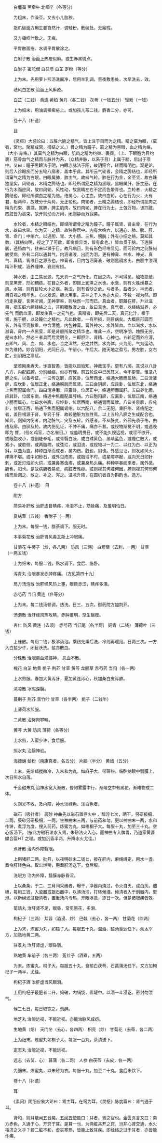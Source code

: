 <!-- { "loadSidebar": true } -->
　　白僵蚕 黑牵牛 北细辛（各等分）

　　为粗末，作澡豆。又去小儿胎秽。

　　指爪破面方用生姜自然汁，调轻粉。敷破处。无瘢瑕。

　　又方橄榄汁敷之。无痕。

　　平胃散面疮。水调平胃散涂之。

　　白附子散 治面上热疮似癣。或生赤黑斑点。

　　白附子 密陀僧 白茯苓 白芷 定粉（等分）

　　上为末。先用萝卜煎汤洗面净，后用羊乳调。至夜敷患处，次早洗去，效。

　　祛风白芷散 治面上风癣疮。

　　白芷（三钱） 黄连 黄柏 黄丹（各二钱） 茯苓（一钱五分） 轻粉（一钱）

　　上为细末，用油调搽癣疮上。或加孩儿茶二钱，麝香二分，亦可。

　　卷十八（补遗）

　　目

　　《灵枢》大惑论曰：五脏六腑之精气，皆上注于目而为之精。精之窠为眼，（窠者，窝也。聚精成窝，搏结之义。）骨之精为瞳子，筋之精为黑眼，血之精为络，（大小 赤络。）其窠气之精为白眼，肌肉之精为约束、裹撷，（上、下眼胞为目约裹）筋骨血气之精而与脉并为系，（众精并脉，以系于目）上属于脑，后出于项中。又曰：瞳子黑眼法于阴，白眼赤脉法于阳，故阴阳合，转而精明也。观是论，则后人诊眼疾而分五轮八廓者，盖本乎此。其所云气轮者，金精之腾结也，即经所谓窠气之精为白眼。白眼属肺，肺主气，故曰气轮。肺在行为金，金至坚，故白珠独坚实。风轮者，木精之腾结也，即经所谓筋之精为黑眼。黑眼属肝，肝主筋，在行为木而应风，故曰风轮。风性动，故黑睛左右不定而色带青也。血轮者，火精之腾结也，即经所谓血之精为络。络属心，心主血，故曰血轮。心在行为火，火有君、相两种，故岐分于两角，无正轮也。肉轮者，土精之腾结也，即经所谓肌肉之精为约束、裹撷。属脾，脾主肌肉，故曰肉轮。脾在行为土，土包万物，该四脏。四脏皆为裹束，故开则动而万用，闭则静而万寂矣。

　　水轮者，水精之腾结也，即经所谓骨之精为瞳子。瞳子属肾，肾主骨，在行为水，故曰水轮。水为天一之精，故独得居中。内有大络六，以通心、肺、脾、肝、肾、命门；中络六，以通胆、胃、大小肠、三焦、膀胱；外有小细之络，莫知其数。（其络向明，视之了了可数，即禽兽异类，皆有此也。）皆血贯于脑，下连脏腑，通畅血气，往来以滋于目。故凡病目，则有形色经络显见，而可验内之何脏何腑受病。外有二窍以通其气，内涵诸液，出而为泪。更有神膏、神水、神光、真气、真精，皆滋目之源液也。神膏者，目内包涵膏液，破则黑稠水出，由胆中渗润精汁积成，涵养瞳神，衰则有损。

　　神水者，由三焦发源，先天真一之气所化。在目之内，不可得见。触物损破，则见黑膏，形如稠痰。在目之外者，即目上润泽之水也。水衰，则有火胜燥暴之患。水竭，则有目轮大小之疾。耗涩，则有昏眇之危。亏者多，盈者少。神光者，目自视之精华也。心火发源，胆火用事。夫神之于人也亦大矣，不独一视为然。即行走执捉，言笑听闻，无神宰率，则块然一形而已。真血者，职藏在肝，升以滋目，指五脏六腑经络之血，非肌腠散漫之血，故曰真也。真气者，以经络滋养，必先气 而后血濡，即发生真一之元气也。真精者，即先后二天，真元化汁，根于肾，施于胆，以及瞳仁之精也。凡此数者，一有所损，则目病矣。大概目形圆而长，外有坚壳数重，中含清脆，内包神膏。膏外神水，水外皆血。血以滋水，水以滋膏。膏内一点黑莹，即是肾胆所聚之精华也。唯此一点，空明净彻，烛照无穷，是曰水轮。然必三者具而后灵明全，三即胆汁、肾精、心神也。五轮足而外应溥，五即气、风、血、肉、水也。合之浑然，分之井然。水为体，火为用。气为运动，神为维持。妙合阴阳，光同日月。午前小，午后大，随天地之盈亏。男左胜，女右胜，别阴阳之禀赋。

　　至若刚柔寿夭，诈直智愚，皆能以目验知。神哉宝乎。更有八廓，其说以八卦八方，内配脏腑，分别经络，似亦有理。前五轮说中已悉其义，今不更赘。惟录八廓之名，以备考证。一曰传送廓，应乾卦，位居西北，络通大肠而属肺。二曰津液廓，应坎卦，位居正北，络通膀胱而属肾。三曰会阴廓，应艮卦，位居东北，络通上焦而配属命门。四曰清净廓，应震卦，位居正中，络通胆而属肝。五曰养化廓，应巽卦，位居东南，络通中焦而配属肝络。六曰胞阳廓，应离卦，位居正南，络通小肠而属心。七曰水谷廓，应坤卦，位居西南，络通胃而属脾。八曰关泉廓，应兑卦，位居正西，络通下焦而配属肾络。以六配八，余二无配。重肝络、肾络配之者，盖目根源于肾，专窍于肝，故较他脏为独胜焉。以上五轮八廓之生成配合也。知此，则知内伤者，内动脏气，灾及五轮。外感者，不从脏变，外邪先袭于络，由络及廓，由廓及轮。故内伤见证，不肿不痛，痛亦不甚。或视物渐觉不明，或遇晚即为 瞀，（俗名鸡盲，亦名雀目。）或羞明畏日，或不能久视远视，或涩不欲开，或眼胞收小，或倒睫拳毛，或青翳白膜，或白珠黄色、黑睛蓝色，或瞳仁散大，或紧小，或欹侧，或两脂糊，或弦烂，或泪流，或视物以一为二、以红为白、以正为斜，以曲为直，种种由渐而成者，属内伤。脏也，阴也。外感见证，则发如风火，痒痛不堪。或中如砂石，或外见疮疡，或脂泪不时，或星障卒起，或向天日如针刺，或近灯烛如火烘，或兼鼻塞齿疼，或兼身热头痛。种种卒暴而来者，属外感。腑也，阳也。是故病腑者易愈，病脏者难瘳。脏则视其何脏何因，腑则视其何邪何络而后调之、散之、补之、泻之。温凉升降，在圆机者自为斟酌也。选方。

　　卷十八（补遗）　目

　　附方

　　简易补肝散 治肝虚目睛疼，冷泪不止，筋脉痛，及羞明怕日。

　　夏枯草（五钱） 香附子（一两）

　　上为末。每服一钱，腊茶调下。服无时。

　　本事菊花散 治肝肾风毒瓦斯上冲眼痛。

　　甘菊花 牛蒡子（炒，各八两） 防风（三两） 白蒺藜（去刺，一两） 甘草（一两五钱）

　　上为细末，每服二钱，熟水调下。食后、临卧。

　　泻青丸 治眼暴发赤肿疼痛。（方见第四十九）

　　局方汤泡散 治肝经风热上壅，眼目赤涩，睛疼多泪。

　　赤芍药 当归 黄连（各等分）

　　上为末。每二钱汤顿调，热洗。日三、五次。御药院方加荆芥。

　　汤泡散 治肝经风热攻睛，赤肿羞明，渐生翳膜。

　　杏仁 防风 黄连（去须） 赤芍药 当归尾（各半两） 铜青（二钱） 薄荷叶（三钱）

　　上锉散。每用二钱，极沸汤泡。乘热先熏后洗，冷则再暖用。日两三次。一方入白盐少许，闭目沃洗。盐亦散血。

　　分珠散 治眼患血灌瞳神， 恶血不散。

　　槐花 白芷 地黄 栀子 荆芥 甘草 黄芩 龙胆草 赤芍药 当归（各一两）

　　上水煎服。春加大黄泻肝，夏加黄连泻心，秋加桑白皮泻肺。

　　清凉散 冰瑕深翳。

　　蔓荆子 荆芥 苦竹叶 甘草（各半两） 栀子（二钱半）

　　上薄荷水煎服。

　　二黄散 治努肉攀睛。

　　黄芩 大黄 防风 薄荷（各等分）

　　上水煎，入蜜少许，食后服。

　　照水丸 治翳神验。

　　海螵蛸 蛤粉（南康真者，各五分） 片脑（半分） 黄蜡（五分）

　　上末，先熔蜡搅微冷，入末和为丸，如麻子大，带匾些。临卧纳眼中翳膜上。次日照水自落。

　　千金磁朱丸 治神水宽大渐散，昏如雾露中行，渐睹空中有黑花，渐睹物成二体。

　　久则光不收，及内障，神水淡绿色、淡白色者。

　　磁石（吸针者） 辰砂 神曲先以磁石置巨火中 ，醋淬七次，晒干，另研极细，二两。辰砂另研极细，一两，生神曲末三两，与前药和匀。更以神曲末一两，水和作饼，煮浮为度。搜入前药，炼蜜为丸，如梧桐子大。每服十丸，加至三十丸。空心饭汤下。（按此方磁石法水入肾，朱砂法火入心，而神曲专入脾胃，乃道家黄婆媒合婴HT 之理。或加沉香半两，升降水火尤佳。）

　　煮肝散 治内外障翳眼。

　　上用猪肝二两，批开，以夜明砂末二钱匕，掺在肝内，麻绳缚定。用水一盏，煮令肝转色白。取出烂嚼，用煮肝汤送下，食后服。

　　洗眼方 治内外障，翳膜赤脉昏涩。

　　上以桑条，于二、三月间采嫩者，曝干，净器内烧过，令火自灭，成白灰。细研，每用三钱，入瓷器或银石器中，以沸汤泡，打转候澄。倾清者入于别器内，更澄。以新绵滤过极清者，置重汤内令热，开眼淋洗，逐日一次。但是诸眼疾皆效。

　　菊睛丸 治肝肾不足，眼昏，常见黑花，多泪。

　　枸杞子（三两） 苁蓉（酒浸、炒） 巴戟（去心，各一两） 甘菊花（四两）

　　上为末，炼蜜为丸，如梧子大。每服五十丸，温酒、盐汤食远任下。余太宰方，加熟地黄二两。

　　驻景丸 治肝肾虚，眼昏翳。

　　熟地黄 车前子（各三两） 菟丝子（酒煮，五两）

　　为末。炼蜜丸，桐子大。每服五十丸，食前白茯苓、石菖蒲汤任下。又方加枸杞子一两半，尤佳。

　　枸杞子酒 治肝虚当风眼泪。

　　上用枸杞子最肥者二升，捣破，内绢袋，置罐中。以酒一斗浸讫，密封勿泄气。

　　候三七日，每日取饮之，勿醉。

　　地芝丸 治能远视，不能近视。亦能治脉风成疠。

　　生地黄（焙） 天门冬（去心，各四两） 枳壳（炒） 甘菊花（去蒂，各二两）

　　上为细末。炼蜜丸如桐子大。每服一百丸，茶清送下。

　　定志丸 治能近视，不能远视。

　　远志（去苗、心） 菖蒲（各二两） 人参 白茯苓（去皮，各一两）

　　为细末。炼蜜丸，以朱砂为衣。每服十丸，加至二十丸，食后米饮下。

　　卷十八（补遗）

　　耳

　　《素问》阴阳应象大论曰：肾主耳，在窍为耳。《灵枢》脉度篇曰：肾气通于耳。

　　肾和，则耳能闻五音矣。五阅五使篇曰：耳者，肾之官也。金匮真言又曰：南方赤色，入通于心，开窍于耳。是耳一也，为两脏共开之窍，岂非心肾交通，水火相济之义乎？若二脏不和，虚实寒热，皆能上致耳疾。即经络之过于耳者，亦皆能作疾。

